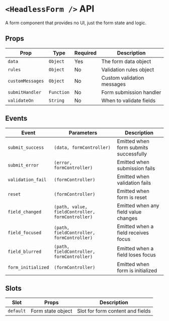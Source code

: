 # `<HeadlessForm />` API

<TabNav :items="[
{ label: 'Usage', link: '/headless-forms/form' },
{ label: 'API', link: '/headless-forms/form_api' },
]" />


A form component that provides no UI, just the form state and logic.

## Props

| Prop | Type | Required | Description |
|------|------|----------|-------------|
| `data` | `Object` | Yes | The form data object |
| `rules` | `Object` | No | Validation rules object |
| `customMessages` | `Object` | No | Custom validation messages |
| `submitHandler` | `Function` | No | Form submission handler |
| `validateOn` | `String` | No | When to validate fields |

## Events

| Event | Parameters | Description |
|-------|------------|-------------|
| `submit_success` | `(data, formController)` | Emitted when form submits successfully |
| `submit_error` | `(error, formController)` | Emitted when submission fails |
| `validation_fail` | `(formController)` | Emitted when validation fails |
| `reset` | `(formController)` | Emitted when form is reset |
| `field_changed` | `(path, value, fieldController, formController)` | Emitted when any field value changes |
| `field_focused` | `(path, fieldController, formController)` | Emitted when a field receives focus |
| `field_blurred` | `(path, fieldController, formController)` | Emitted when a field loses focus |
| `form_initialized` | `(formController)` | Emitted when form is initialized |

## Slots

| Slot | Props | Description |
|------|-------|-------------|
| `default` | Form state object | Slot for form content and fields |
